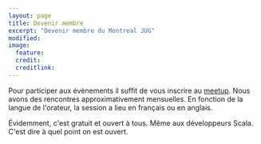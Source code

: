 ```yaml
---
layout: page
title: Devenir membre
excerpt: "Devenir membre du Montreal JUG"
modified:
image:
  feature:
  credit:
  creditlink:
---
```


Pour participer aux évènements il suffit de vous inscrire au <a href="http://www.meetup.com/montreal-jug/" target="_blank">meetup</a>. 
Nous avons des rencontres approximativement mensuelles. En fonction de la langue de l'orateur, la session a lieu en français 
ou en anglais. 

Évidemment, c'est gratuit et ouvert à tous. Même aux développeurs Scala. C'est dire à quel point on est ouvert.
